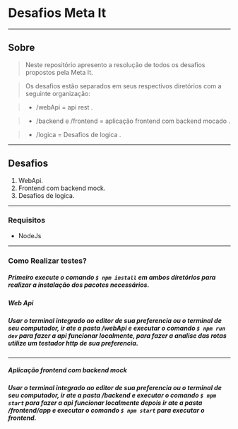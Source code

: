 # Desafios Meta It

----
## Sobre

> Neste repositório apresento a resolução de todos os desafios propostos pela Meta It.

>Os desafios estão separados em seus respectivos diretórios com a seguinte organização:

>- /webApi = api rest .

>- /backend e /frontend = aplicação frontend com backend mocado .

>- /logica = Desafios de logica .

----
## Desafios
1. WebApi.
2. Frontend com backend mock.
3. Desafios de logica.

---

### Requisitos

- NodeJs

---

### Como Realizar testes?

##### Primeiro execute o comando `$ npm install` em ambos diretórios para realizar a instalação dos pacotes necessários.

##### Web Api
##### Usar o terminal integrado ao editor de sua preferencia ou o terminal de seu computador, ir ate a pasta /webApi e executar o comando `$ npm run dev` para fazer a api funcionar localmente, para fazer a analise das rotas utilize um testador http de sua preferencia.

---


##### Aplicação frontend com backend mock
##### Usar o terminal integrado ao editor de sua preferencia ou o terminal de seu computador, ir ate a pasta /backend e executar o comando `$ npm start` para fazer a api funcionar localmente depois ir ate a pasta /frontend/app e executar o comando `$ npm start` para executar o frontend.
